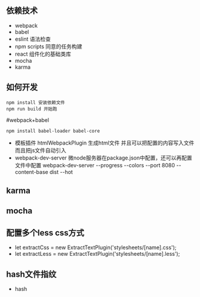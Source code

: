 ## 依赖技术
- webpack
- babel
- eslint 语法检查
- npm scripts 同意的任务构建
- react 组件化的基础类库
- mocha
- karma
## 如何开发
```
npm install 安装依赖文件
npm run build 开始跑
```
#webpack+babel
```
npm install babel-loader babel-core
```
- 模板插件 htmlWebpackPlugin 生成html文件 并且可以把配置的内容写入文件而且把js文件自动引入
- webpack-dev-server 微node服务器在package.json中配置，还可以再配置文件中配置  webpack-dev-server --progress --colors --port 8080 --content-base dist --hot
## karma

## mocha


## 配置多个less css方式
- let extractCss = new ExtractTextPlugin('stylesheets/[name].css');
- let extractLess = new ExtractTextPlugin('stylesheets/[name].less');

## hash文件指纹
- hash